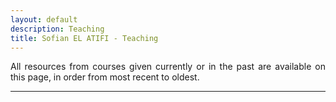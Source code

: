 ```yaml
---
layout: default
description: Teaching
title: Sofian EL ATIFI - Teaching
---
```


<div style="text-align: justify"> 

<p> All resources from courses given currently or in the past are available on this page, in order from most recent to oldest. </p>

---

